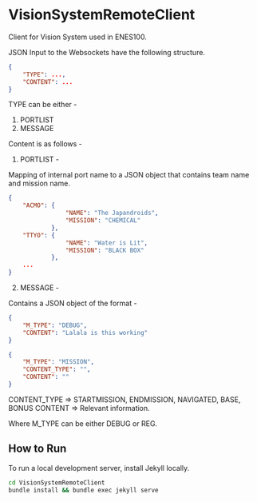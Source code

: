 # VisionSystemRemoteClient
Client for Vision System used in ENES100.

JSON Input to the Websockets have the following structure.
```json
{
    "TYPE": ...,
    "CONTENT": ...
}
```
TYPE can be either -

1. PORTLIST
2. MESSAGE

Content is as follows -

1. PORTLIST -

Mapping of internal port name to a JSON object that contains team name and mission name.
```json
{
    "ACMO": {
                "NAME": "The Japandroids",
                "MISSION": "CHEMICAL"
            },
    "TTYO": {
                "NAME": "Water is Lit",
                "MISSION": "BLACK BOX"
            },
    ...
}
```

2. MESSAGE -

Contains a JSON object of the format -

```json
{
    "M_TYPE": "DEBUG",
    "CONTENT": "Lalala is this working"
}
```
```json
{
    "M_TYPE": "MISSION",
    "CONTENT_TYPE": "",
    "CONTENT": ""
}
```
CONTENT_TYPE => STARTMISSION, ENDMISSION, NAVIGATED, BASE, BONUS
CONTENT => Relevant information.

Where M_TYPE can be either DEBUG or REG.

## How to Run

To run a local development server, install Jekyll locally.

```bash
cd VisionSystemRemoteClient
bundle install && bundle exec jekyll serve
```